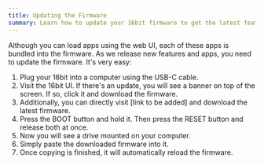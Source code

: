 ```yaml
---
title: Updating the Firmware
summary: Learn how to update your 16bit firmware to get the latest features and apps.
---
```


Although you can load apps using the web UI, each of these apps is bundled into the firmware. As we release new features and apps, you need to update the firmware. It's very easy:

1. Plug your 16bit into a computer using the USB-C cable.
2. Visit the 16bit UI. If there's an update, you will see a banner on top of the screen. If so, click it and download the firmware.
3. Additionally, you can directly visit [link to be added] and download the latest firmware.
4. Press the BOOT button and hold it. Then press the RESET button and release both at once.
5. Now you will see a drive mounted on your computer.
6. Simply paste the downloaded firmware into it.
7. Once copying is finished, it will automatically reload the firmware. 